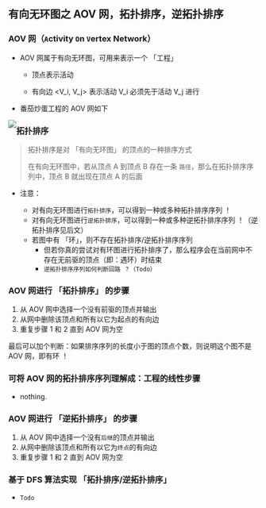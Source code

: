 ## 有向无环图之 AOV 网，拓扑排序，逆拓扑排序

### AOV 网（`A`ctivity `O`n `V`ertex Network）

- AOV 网属于有向无环图，可用来表示一个 「工程」

	- 顶点表示活动

	- 有向边 <V_i, V_j> 表示活动 V_i 必须先于活动 V_j 进行

- 番茄炒蛋工程的 AOV 网如下

<img src='https://gitee.com/pj-l/imgs-1/raw/master/screenShot/image-20211210175951875.png' style='float: left;'></img>

### 拓扑排序

> 拓扑排序是对 「有向无环图」 的顶点的一种排序方式
>
> 在有向无环图中，若从顶点 A 到顶点 B 存在一条 `路径`，那么在拓扑排序序列中，顶点 B 就出现在顶点 A 的后面

- 注意：

	- 对有向无环图进行`拓扑排序`，可以得到一种或多种拓扑排序序列 ！
	- 对有向无环图进行`逆拓扑排序`，可以得到一种或多种逆拓扑排序序列 ！（逆拓扑排序见后文）
	- 若图中有 「环」，则不存在拓扑排序/逆拓扑排序序列
	  - 但若你真的尝试对有环图进行拓扑排序了，那么程序会在当前网中不存在无前驱的顶点（即：遇环）时结束
	  - `逆拓扑排序序列如何判断回路 ？（Todo）`

### AOV 网进行 「拓扑排序」 的步骤

1. 从 AOV 网中选择一个没有前驱的顶点并输出
2. 从网中删除该顶点和所有以它为起点的有向边
3. 重复步骤 1 和 2 直到 AOV 网为空

最后可以加个判断：如果排序序列的长度小于图的顶点个数，则说明这个图不是 AOV 网，即有环 ！

### 可将 AOV 网的拓扑排序序列理解成：工程的线性步骤

- nothing.

### AOV 网进行 「逆拓扑排序」 的步骤

1. 从 AOV 网中选择一个没有`后继`的顶点并输出
2. 从网中删除该顶点和所有以它为`终点`的有向边
3. 重复步骤 1 和 2 直到 AOV 网为空

### 基于 DFS 算法实现 「拓扑排序/逆拓扑排序」

- `Todo`

